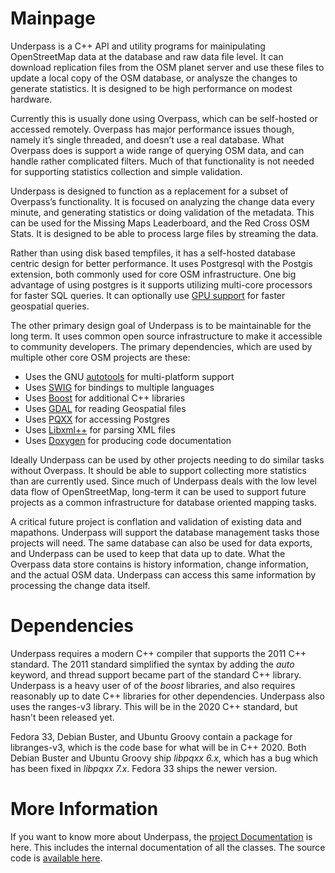 # Mainpage

Underpass is a C++ API and utility programs for mainipulating
OpenStreetMap data at the database and raw data file level. It can
download replication files from the OSM planet server and use these
files to update a local copy of the OSM database, or analysze the
changes to generate statistics. It is designed to be high
performance on modest hardware.

Currently this is usually done using Overpass, which can be
self-hosted or accessed remotely. Overpass has major performance
issues though, namely it’s single threaded, and doesn’t use a real
database. What Overpass does is support a wide range of querying OSM
data, and can handle rather complicated filters. Much of that
functionality is not needed for supporting statistics collection and
simple validation.

Underpass is designed to function as a replacement for a subset of
Overpass’s functionality. It is focused on analyzing the change data
every minute, and generating statistics or doing validation of the
metadata. This can be used for the Missing Maps Leaderboard, and the
Red Cross OSM Stats. It is designed to be able to process large files
by streaming the data.

Rather than using disk based tempfiles, it has a self-hosted database
centric design for better performance. It uses Postgresql with the
Postgis extension, both commonly used for core OSM infrastructure. One
big advantage of using postgres is it supports utilizing multi-core
processors for faster SQL queries. It can optionally use [GPU
support](https://heterodb.github.io/pg-strom/) for faster geospatial
queries. 

The other primary design goal of Underpass is to be maintainable for
the long term. It uses common open source infrastructure to make it
accessible to community developers. The primary dependencies, which
are used by multiple other core OSM projects are these:

* Uses the GNU [autotools](https://www.gnu.org/software/automake/manual/html_node/Autotools-Introduction.html) for multi-platform support
* Uses [SWIG](http://www.swig.org/) for bindings to multiple languages
* Uses [Boost](https://www.boost.org/) for additional C++ libraries
* Uses [GDAL](https://www.gdal.org) for reading Geospatial files
* Uses [PQXX](http://www.pqxx.org/development/libpqxx/) for accessing Postgres
* Uses [Libxml++](http://libxmlplusplus.sourceforge.net/) for parsing XML files
* Uses [Doxygen](https://www.doxygen.nl/index.html) for producing code documentation

Ideally Underpass can be used by other projects needing to do similar
tasks without Overpass. It should be able to support collecting more
statistics than are currently used. Since much of Underpass deals with
the low level data flow of OpenStreetMap, long-term it can be used to
support future projects as a common infrastructure for database
oriented mapping tasks.

A critical future project is conflation and validation of existing
data and mapathons. Underpass will support the database management
tasks those projects will need. The same database can also be used for
data exports, and Underpass can be used to keep that data up to
date. What the Overpass data store contains is history information,
change information, and the actual OSM data. Underpass can access this
same information by processing the change data itself.

# Dependencies

Underpass requires a modern C++ compiler that supports the 2011 C++
standard. The 2011 standard simplified the syntax by adding the *auto*
keyword, and thread support became part of the standard C++
library. Underpass is a heavy user of of the *boost* libraries, and
also requires reasonably up to date C++ libraries for other
dependencies. Underpass also uses the ranges-v3 library. This will be
in the 2020 C++ standard, but hasn't been released yet.

Fedora 33, Debian Buster, and Ubuntu Groovy contain a package for
libranges-v3, which is the code base for what will be in
C++ 2020. Both Debian Buster and Ubuntu Groovy ship *libpqxx 6.x*,
which has a bug which has been fixed in *libpqxx 7.x*. Fedora 33 ships
the newer version.

# More Information

If you want to know more about Underpass, the [project
Documentation](https://robsavoye.github.io/underpass/pages.html) is
here. This includes the internal documentation of all the classes. The
source code is [available here](https://github.com/robsavoye/underpass).
